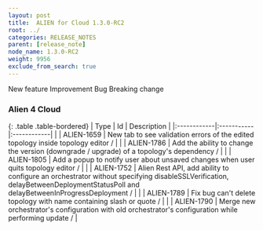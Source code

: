 ```yaml
---
layout: post
title:  ALIEN for Cloud 1.3.0-RC2
root: ../
categories: RELEASE_NOTES
parent: [release_note]
node_name: 1.3.0-RC2
weight: 9956
exclude_from_search: true
---
```





<i class="fa fa-plus text-success"></i> New feature <i class="fa fa-level-up text-primary"></i> Improvement  <i class="fa fa-bug text-danger"></i> Bug <i class="fa fa-exclamation-triangle text-warning"></i> Breaking change


### Alien 4 Cloud



  {: .table .table-bordered}
  | Type        | Id         | Description |
  |:------------|:-----------|:------------|
    |  <i class="fa fa-plus text-success"></i> | ALIEN-1659 | New tab to see validation errors of the edited topology inside topology editor /  |
    |  <i class="fa fa-plus text-success"></i> | ALIEN-1786 | Add the ability to change the version (downgrade / upgrade) of a topology's dependency /  |
      |  <i class="fa fa-level-up text-primary"></i> | ALIEN-1805 | Add a popup to notify user about unsaved changes when user quits topology editor /  |
      |  <i class="fa fa-bug text-danger"></i> | ALIEN-1752 | Alien Rest API, add ability to configure an orchestrator without specifying disableSSLVerification, delayBetweenDeploymentStatusPoll and delayBetweenInProgressDeployment /  |
    |  <i class="fa fa-bug text-danger"></i> | ALIEN-1789 | Fix bug can't delete topology with name containing slash or quote /  |
    |  <i class="fa fa-bug text-danger"></i> | ALIEN-1790 | Merge new orchestrator's configuration with old orchestrator's configuration while performing update /  |
